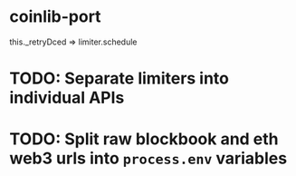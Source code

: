 # coinlib-port

this._retryDced => limiter.schedule

# TODO: Separate limiters into individual APIs
# TODO: Split raw blockbook and eth web3 urls into `process.env` variables
